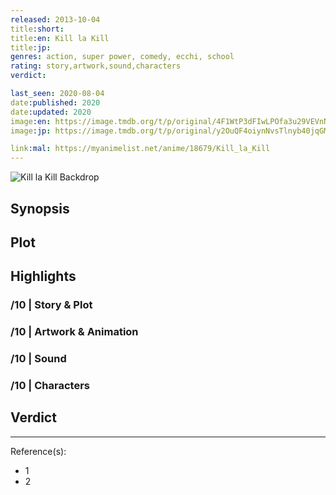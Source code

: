 ```yaml
---
released: 2013-10-04
title:short:
title:en: Kill la Kill
title:jp:
genres: action, super power, comedy, ecchi, school
rating: story,artwork,sound,characters
verdict:

last_seen: 2020-08-04
date:published: 2020
date:updated: 2020
image:en: https://image.tmdb.org/t/p/original/4F1WtP3dFIwLPOfa3u29VEVnNkf.jpg
image:jp: https://image.tmdb.org/t/p/original/y2OuQF4oiynNvsTlnyb40jqGMdJ.jpg

link:mal: https://myanimelist.net/anime/18679/Kill_la_Kill
---
```


![Kill la Kill Backdrop](https://image.tmdb.org/t/p/original/kFJTEDYjm1EuowbYo7qcaJUBFXA.jpg)

## Synopsis

## Plot

## Highlights

### /10 | Story & Plot

### /10 | Artwork & Animation

### /10 | Sound

### /10 | Characters

## Verdict

<!-- SPOILERS -->

<!-- CLOSING -->

---
Reference(s):

- 1
- 2
